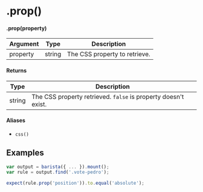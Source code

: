 # .prop()

#### .prop(property)

| Argument | Type | Description |
| --- | --- | --- |
| property | string | The CSS property to retrieve. |


#### Returns

| Type | Description |
| --- | --- |
| string | The CSS property retrieved. `false` is property doesn't exist. |


#### Aliases

* `css()`



## Examples


```js
var output = barista({ ... }).mount();
var rule = output.find('.vote-pedro');

expect(rule.prop('position')).to.equal('absolute');
```
